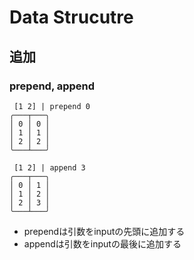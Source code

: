 # Data Strucutre

## 追加

### prepend, append

```nu
 [1 2] | prepend 0
╭───┬───╮
│ 0 │ 0 │
│ 1 │ 1 │
│ 2 │ 2 │
╰───┴───╯

 [1 2] | append 3
╭───┬───╮
│ 0 │ 1 │
│ 1 │ 2 │
│ 2 │ 3 │
╰───┴───╯
```

* prependは引数をinputの先頭に追加する
* appendは引数をinputの最後に追加する
